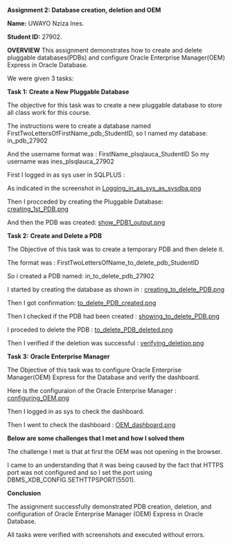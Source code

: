 **Assignment 2: Database creation, deletion and OEM**

**Name:** UWAYO Nziza Ines.

**Student ID:** 27902.

  **OVERVIEW**
This assignment demonstrates how to create and delete pluggable databases(PDBs) and configure Oracle Enterprise Manager(OEM) Express in Oracle Database.

We were given 3 tasks:

  **Task 1:** **Create a New Pluggable Database**

The objective for this task was to create a new pluggable database to store all class work for this course.

The instructions were to create a database named FirstTwoLettersOfFirstName_pdb_StudentID, so I named my database: in_pdb_27902

And the username format was : FirstName_plsqlauca_StudentID
So my username was ines_plsqlauca_27902

First I logged in as sys user in SQLPLUS : 

As indicated in the screenshot in [Logging_in_as_sys_as_sysdba.png](screenshots/Logging_in_as_sys_as_sysdba.png)

Then I procceded by creating the Pluggable Database: [creating_1st_PDB.png](screenshots/creating_1st_PDB.png)

And then the PDB  was created: [show_PDB1_output.png](screenshots/show_PDB1_output.png)

  **Task 2:** **Create and Delete a PDB**

The Objective of this task was to create a temporary PDB and then delete it.

The format was :  FirstTwoLettersOfName_to_delete_pdb_StudentID

So i created a PDB named: in_to_delete_pdb_27902

I started by creating the database as shown in : [creating_to_delete_PDB.png](screenshots/creating_to_delete_PDB.png)

Then I got confirmation: [to_delete_PDB_created.png](screenshots/to_delete_PDB_created.png) 

Then I checked if the PDB had been created : [showing_to_delete_PDB.png](screenshots/showing_to_delete_PDB.png)

I proceded to delete the PDB : [to_delete_PDB_deleted.png](screenshots/to_delete_PDB_deleted.png)

Then I verified if the deletion was successful : [verifying_deletion.png](screenshots/verifying_deletion.png)

  **Task 3:** **Oracle Enterprise Manager**

The Objective of this task was to configure Oracle Enterprise Manager(OEM) Express for the Database and verify the dashboard.

Here is the configuraion of the Oracle Enterprise Manager : [configuring_OEM.png](screenshots/configuring_OEM.png)

Then I logged in as sys to check the dashboard.

Then I went to check the dashboard : [OEM_dashboard.png](screenshots/OEM_dashboard.png)

**Below are some challenges that I met and how I solved them**

The challenge I met is that at first the OEM was not opening in the browser. 

I came to an understanding that it was being 
caused by the fact that HTTPS port was not configured and so I set the port using DBMS_XDB_CONFIG.SETHTTPSPORT(5501).

  **Conclusion**

The assignment successfully demonstrated PDB creation, deletion, and configuration of Oracle Enterprise Manager (OEM) Express in Oracle Database.

All tasks were verified with screenshots and executed without errors.
